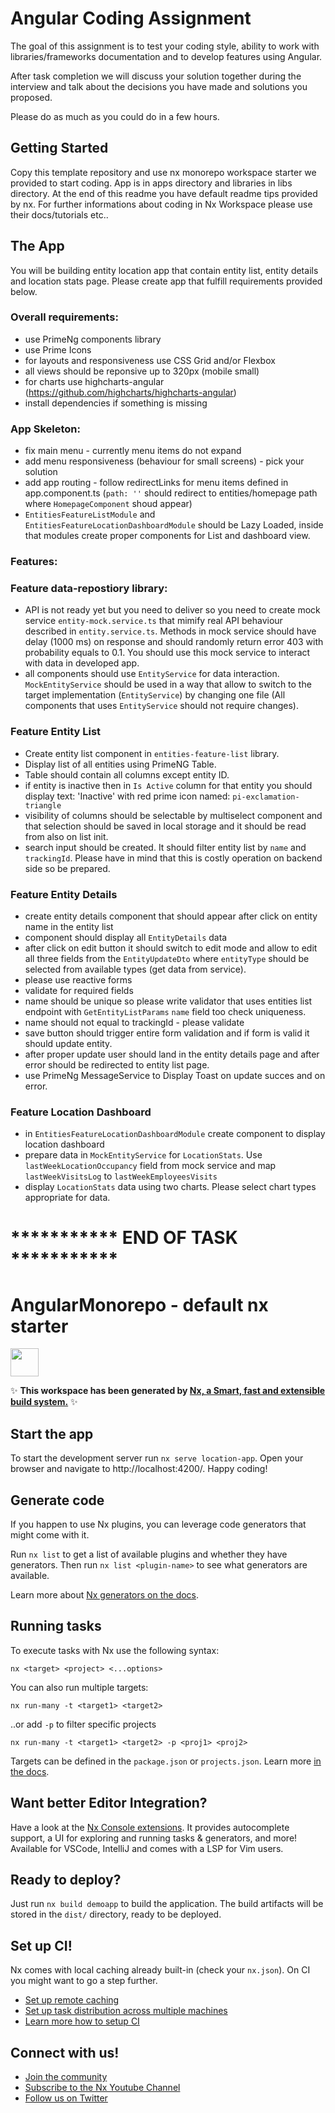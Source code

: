 # Angular Coding Assignment
The goal of this assignment is to test your coding style, ability to work with libraries/frameworks documentation and to develop features using Angular.

After task completion we will discuss your solution together during the interview and talk about the decisions you have made and solutions you proposed.

Please do as much as you could do in a few hours.


## Getting Started

Copy this template repository and use nx monorepo workspace starter we provided to start coding. App is in apps directory and libraries in libs directory. At the end of this readme you have default readme tips provided by nx. For further informations about coding in Nx Workspace please use their docs/tutorials etc..


## The App
You will be building entity location app that contain entity list, entity details and location stats page. Please create app that fulfill requirements provided below.

### Overall requirements:
- use PrimeNg components library
- use Prime Icons
- for layouts and responsiveness use CSS Grid and/or Flexbox
- all views should be reponsive up to 320px (mobile small)
- for charts use highcharts-angular (https://github.com/highcharts/highcharts-angular)
- install dependencies if something is missing

### App Skeleton:
- fix main menu - currently menu items do not expand
- add menu responsiveness (behaviour for small screens) - pick your solution
- add app routing - follow redirectLinks for menu items defined in app.component.ts (`path: ''` should redirect to entities/homepage path where `HomepageComponent` shoud appear)
- `EntitiesFeatureListModule` and `EntitiesFeatureLocationDashboardModule` should be Lazy Loaded, inside that modules create proper components for List and dashboard view.

### Features:

### Feature data-repostiory library:
- API is not ready yet but you need to deliver so you need to create mock service `entity-mock.service.ts` that mimify real API behaviour described in `entity.service.ts`. Methods in mock service should have delay (1000 ms) on response and should randomly return error 403 with probability equals to 0.1. You should use this mock service to interact with data in developed app.
- all components should use `EntityService` for data interaction. `MockEntityService` should be used in a way that allow to switch to the target implementation (`EntityService`) by changing one file (All components that uses `EntityService` should not require changes).

### Feature Entity List
- Create entity list component in `entities-feature-list` library. 
- Display list of all entities using PrimeNG Table. 
- Table should contain all columns except entity ID. 
- if entity is inactive then in `Is Active` column for that entity you should display text: 'Inactive' with red prime icon named: `pi-exclamation-triangle`
- visibility of columns should be selectable by multiselect component and that selection should be saved in local storage and it should be read from also on list init.
- search input should be created. It should filter entity list by `name` and `trackingId`. Please have in mind that this is costly operation on backend side so be prepared.

### Feature Entity Details
- create entity details component that should appear after click on entity name in the entity list
- component should display all `EntityDetails` data
- after click on edit button it should switch to edit mode and allow to edit all three fields from the `EntityUpdateDto` where `entityType` should be selected from available types (get data from service).
- please use reactive forms
- validate for required fields
- name should be unique so please write validator that uses entities list endpoint with `GetEntityListParams` `name` field too check uniqueness.
- name should not equal to trackingId - please validate
- save button should trigger entire form validation and if form is valid it should update entity.
- after proper update user should land in the entity details page and after error should be redirected to entity list page.
- use PrimeNg MessageService to Display Toast on update succes and on error.

### Feature Location Dashboard
- in `EntitiesFeatureLocationDashboardModule` create component to display location dashboard
- prepare data in `MockEntityService` for `LocationStats`. Use `lastWeekLocationOccupancy` field from mock service and map `lastWeekVisitsLog` to `lastWeekEmployeesVisits`
- display `LocationStats` data using two charts. Please select chart types appropriate for data.


# *********** END OF TASK ***********


# AngularMonorepo - default nx starter 

<a alt="Nx logo" href="https://nx.dev" target="_blank" rel="noreferrer"><img src="https://raw.githubusercontent.com/nrwl/nx/master/images/nx-logo.png" width="45"></a>

✨ **This workspace has been generated by [Nx, a Smart, fast and extensible build system.](https://nx.dev)** ✨


## Start the app

To start the development server run `nx serve location-app`. Open your browser and navigate to http://localhost:4200/. Happy coding!


## Generate code

If you happen to use Nx plugins, you can leverage code generators that might come with it.

Run `nx list` to get a list of available plugins and whether they have generators. Then run `nx list <plugin-name>` to see what generators are available.

Learn more about [Nx generators on the docs](https://nx.dev/plugin-features/use-code-generators).

## Running tasks

To execute tasks with Nx use the following syntax:

```
nx <target> <project> <...options>
```

You can also run multiple targets:

```
nx run-many -t <target1> <target2>
```

..or add `-p` to filter specific projects

```
nx run-many -t <target1> <target2> -p <proj1> <proj2>
```

Targets can be defined in the `package.json` or `projects.json`. Learn more [in the docs](https://nx.dev/core-features/run-tasks).

## Want better Editor Integration?

Have a look at the [Nx Console extensions](https://nx.dev/nx-console). It provides autocomplete support, a UI for exploring and running tasks & generators, and more! Available for VSCode, IntelliJ and comes with a LSP for Vim users.

## Ready to deploy?

Just run `nx build demoapp` to build the application. The build artifacts will be stored in the `dist/` directory, ready to be deployed.

## Set up CI!

Nx comes with local caching already built-in (check your `nx.json`). On CI you might want to go a step further.

- [Set up remote caching](https://nx.dev/core-features/share-your-cache)
- [Set up task distribution across multiple machines](https://nx.dev/core-features/distribute-task-execution)
- [Learn more how to setup CI](https://nx.dev/recipes/ci)

## Connect with us!

- [Join the community](https://nx.dev/community)
- [Subscribe to the Nx Youtube Channel](https://www.youtube.com/@nxdevtools)
- [Follow us on Twitter](https://twitter.com/nxdevtools)
